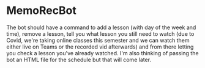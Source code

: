 # MemoRecBot
The bot should have a command to add a lesson (with day of the week and time), remove a lesson, tell you what lesson you still need to watch (due to Covid, we're taking online classes this semester and we can watch them either live on Teams or the recorded vid afterwards) and from there letting you check a lesson you've already watched. I'm also thinking of passing the bot an HTML file for the schedule but that will come later.
